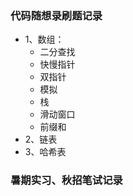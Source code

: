 ### 代码随想录刷题记录
- 1、数组：
  - 二分查找
  - 快慢指针
  - 双指针
  - 模拟
  - 栈
  - 滑动窗口
  - 前缀和  
- 2、链表
- 3、哈希表


### 暑期实习、秋招笔试记录
